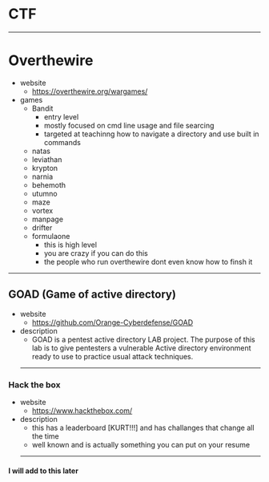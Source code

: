 
# CTF
--- 
# Overthewire   
-  website
    -  https://overthewire.org/wargames/
-  games
    -  Bandit   
        -  entry level
        - mostly focused on cmd line usage and file searcing
        -  targeted at teachinng how to navigate a directory and use built in commands
    -  natas
    -  leviathan
    -  krypton
    -  narnia
    -  behemoth
    -  utumno
    -  maze
    -  vortex
    -  manpage
    -  drifter
    -  formulaone
        -  this is high level
        -  you are crazy if you can do this
        -  the people who run overthewire dont even know how to finsh it
---
## GOAD (Game of active directory) 
-  website
    -  https://github.com/Orange-Cyberdefense/GOAD
- description 
    -  GOAD is a pentest active directory LAB project. 
    The purpose of this lab is to give pentesters a vulnerable Active directory environment ready 
    to use to practice usual attack techniques.
    ---
### Hack the box
-  website
    -  https://www.hackthebox.com/
- description
    -  this has a leaderboard [KURT!!!] and has challanges that change all the time 
    -  well known and is actually something you can put on your resume
    --- 
#### I will add to this later
